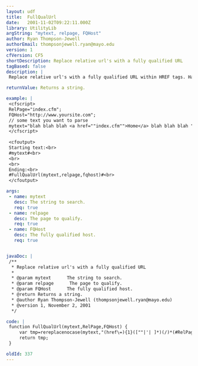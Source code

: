 ```yaml
---
layout: udf
title:  FullQualUrl
date:   2001-11-02T09:22:11.000Z
library: UtilityLib
argString: "mytext, relpage, FQHost"
author: Ryan Thompson-Jewell
authorEmail: thompsonjewell.ryan@mayo.edu
version: 1
cfVersion: CF5
shortDescription: Replace relative url's with a fully qualified URL
tagBased: false
description: |
 Replace relative url's with a fully qualified URL within HREF tags. Handy for when you syndicating content to clients.

returnValue: Returns a string.

example: |
 <cfscript>
 RelPage="index.cfm";
 FQHost="http://www.yoursite.com";
 // some text you want to parse
 mytext="blah blah blah <a href=""index.cfm"">Home</a> blah blah blah ";
 </cfscript>
 
 <cfoutput>
 Starting text:<br>
 #mytext#<br>
 <br>
 <br>
 Ending:<br>
 #FullQualUrl(mytext,relpage,fqhost)#<br>
 </cfoutput>

args:
 - name: mytext
   desc: The string to search.
   req: true
 - name: relpage
   desc: The page to qualify.
   req: true
 - name: FQHost
   desc: The fully qualified host.
   req: true


javaDoc: |
 /**
  * Replace relative url's with a fully qualified URL
  * 
  * @param mytext      The string to search. 
  * @param relpage      The page to qualify. 
  * @param FQHost      The fully qualified host. 
  * @return Returns a string. 
  * @author Ryan Thompson-Jewell (thompsonjewell.ryan@mayo.edu) 
  * @version 1, November 2, 2001 
  */

code: |
 function FullQualUrl(mytext,RelPage,FQHost) {
     var tmp=rereplacenocase(mytext,"(href\=){1}([""|'| ]*)(/)*(#RelPage#){1}","\1\2#FQHost#/#RelPage#","ALL");
     return tmp;
 }

oldId: 337
---
```


